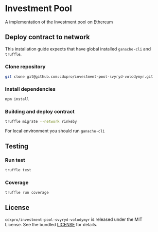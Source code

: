 # Investment Pool
A implementation of the Investment pool on Ethereum

## Deploy contract to network

This installation guide expects that have global installed `ganache-cli` and `truffle`.

### Clone repository

```bash
git clone git@github.com:cdxpro/investment-pool-svyryd-volodymyr.git
```

### Install dependencies
```bash
npm install
```

### Building and deploy contract

```bash
truffle migrate --network rinkeby
```

For local environment you should run `ganache-cli`

## Testing

### Run test

```bash
truffle test
```

### Coverage

```bash
truffle run coverage
```

## License

`cdxpro/investment-pool-svyryd-volodymyr` is released under the MIT License. See the bundled [LICENSE](./LICENSE) for details.
